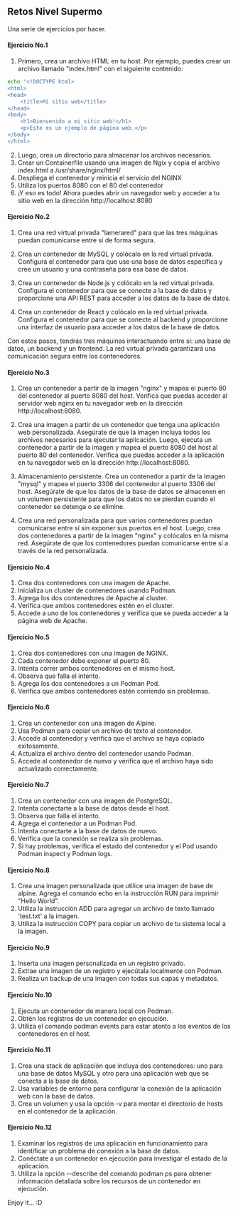 
## Retos Nivel Supermo
Una serie de ejercicios por hacer.

#### Ejercicio No.1 

1. Primero, crea un archivo HTML en tu host. Por ejemplo, puedes crear un archivo llamado "index.html" con el siguiente contenido:
```bash
echo "<!DOCTYPE html>
<html>
<head>
	<title>Mi sitio web</title>
</head>
<body>
	<h1>Bienvenido a mi sitio web!</h1>
	<p>Este es un ejemplo de página web.</p>
</body>
</html>
```
2. Luego, crea un directorio para almacenar los archivos necesarios.
3. Crear un Containerfile usando una imagen de Ngix y copia el archivo index.html a /usr/share/nginx/html/
4. Despliega el contenedor y reinicia el servicio del NGINX
5. Utiliza los puertos 8080 con el 80 del contenedor 
6. ¡Y eso es todo! Ahora puedes abrir un navegador web y acceder a tu sitio web en la dirección http://localhost:8080

#### Ejercicio No.2

1. Crea una red virtual privada "lamerared" para que las tres máquinas puedan comunicarse entre sí de forma segura.

2. Crea un contenedor de MySQL y colócalo en la red virtual privada. Configura el contenedor para que use una base de datos específica y cree un usuario y una contraseña para esa base de datos.

3. Crea un contenedor de Node.js y colócalo en la red virtual privada. Configura el contenedor para que se conecte a la base de datos y proporcione una API REST para acceder a los datos de la base de datos.

4. Crea un contenedor de React y colócalo en la red virtual privada. Configura el contenedor para que se conecte al backend y proporcione una interfaz de usuario para acceder a los datos de la base de datos.

Con estos pasos, tendrás tres máquinas interactuando entre sí: una base de datos, un backend y un frontend. La red virtual privada garantizará una comunicación segura entre los contenedores.

#### Ejercicio No.3

1. Crea un contenedor a partir de la imagen "nginx" y mapea el puerto 80 del contenedor al puerto 8080 del host. Verifica que puedas acceder al servidor web nginx en tu navegador web en la dirección http://localhost:8080.

2. Crea una imagen a partir de un contenedor que tenga una aplicación web personalizada. Asegúrate de que la imagen incluya todos los archivos necesarios para ejecutar la aplicación. Luego, ejecuta un contenedor a partir de la imagen y mapea el puerto 8080 del host al puerto 80 del contenedor. Verifica que puedas acceder a la aplicación en tu navegador web en la dirección http://localhost:8080.

3. Almacenamiento persistente. Crea un contenedor a partir de la imagen "mysql" y mapea el puerto 3306 del contenedor al puerto 3306 del host. Asegúrate de que los datos de la base de datos se almacenen en un volumen persistente para que los datos no se pierdan cuando el contenedor se detenga o se elimine.

4. Crea una red personalizada para que varios contenedores puedan comunicarse entre sí sin exponer sus puertos en el host. Luego, crea dos contenedores a partir de la imagen "nginx" y colócalos en la misma red. Asegúrate de que los contenedores puedan comunicarse entre sí a través de la red personalizada.


#### Ejercicio No.4 
1. Crea dos contenedores con una imagen de Apache.
2. Inicializa un cluster de contenedores usando Podman.
3. Agrega los dos contenedores de Apache al cluster.
4. Verifica que ambos contenedores estén en el cluster.
5. Accede a uno de los contenedores y verifica que se pueda acceder a la página web de Apache.

#### Ejercicio No.5
1. Crea dos contenedores con una imagen de NGINX.
2. Cada contenedor debe exponer el puerto 80.
3. Intenta correr ambos contenedores en el mismo host.
4. Observa que falla el intento.
5. Agrega los dos contenedores a un Podman Pod.
6. Verifica que ambos contenedores estén corriendo sin problemas.

#### Ejercicio No.6
1. Crea un contenedor con una imagen de Alpine.
2. Usa Podman para copiar un archivo de texto al contenedor.
3. Accede al contenedor y verifica que el archivo se haya copiado exitosamente.
4. Actualiza el archivo dentro del contenedor usando Podman.
5. Accede al contenedor de nuevo y verifica que el archivo haya sido actualizado correctamente.

#### Ejercicio No.7
1. Crea un contenedor con una imagen de PostgreSQL.
2. Intenta conectarte a la base de datos desde el host.
3. Observa que falla el intento.
4. Agrega el contenedor a un Podman Pod.
5. Intenta conectarte a la base de datos de nuevo.
6. Verifica que la conexión se realiza sin problemas.
7. Si hay problemas, verifica el estado del contenedor y el Pod usando Podman inspect y Podman logs.

#### Ejercicio No.8
1. Crea una imagen personalizada que utilice una imagen de base de alpine. Agrega el comando echo en la instrucción RUN para imprimir "Hello World".
2. Utiliza la instrucción ADD para agregar un archivo de texto llamado 'test.txt' a la imagen.
3. Utiliza la instrucción COPY para copiar un archivo de tu sistema local a la imagen.

#### Ejercicio No.9
1. Inserta una imagen personalizada en un registro privado.
2. Extrae una imagen de un registro y ejecútala localmente con Podman.
3. Realiza un backup de una imagen con todas sus capas y metadatos.

#### Ejercicio No.10
1. Ejecuta un contenedor de manera local con Podman.
2. Obtén los registros de un contenedor en ejecución.
3. Utiliza el comando podman events para estar atento a los eventos de los contenedores en el host.

#### Ejercicio No.11
1. Crea una stack de aplicación que incluya dos contenedores: uno para una base de datos MySQL y otro para una aplicación web que se conecta a la base de datos.
2. Usa variables de entorno para configurar la conexión de la aplicación web con la base de datos.
3. Crea un volumen y usa la opción -v para montar el directorio de hosts en el contenedor de la aplicación.

#### Ejercicio No.12
1. Examinar los registros de una aplicación en funcionamiento para identificar un problema de conexión a la base de datos.
2. Conéctate a un contenedor en ejecución para investigar el estado de la aplicación.
3. Utiliza la opción --describe del comando podman ps para obtener información detallada sobre los recursos de un contenedor en ejecución.


Enjoy it... :D
